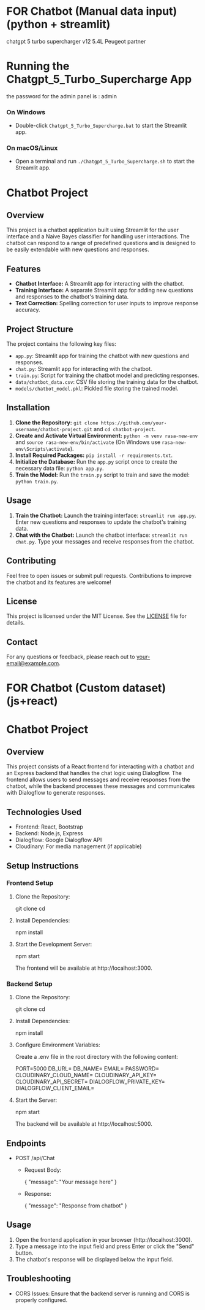 # FOR Chatbot (Manual data input) (python + streamlit)
chatgpt 5 turbo supercharger v12 5.4L Peugeot  partner 

# Running the Chatgpt_5_Turbo_Supercharge App
the password for the admin panel is : admin

### On Windows

- Double-click `Chatgpt_5_Turbo_Supercharge.bat` to start the Streamlit app.

### On macOS/Linux

- Open a terminal and run `./Chatgpt_5_Turbo_Supercharge.sh` to start the Streamlit app.


# Chatbot Project

## Overview
This project is a chatbot application built using Streamlit for the user interface and a Naive Bayes classifier for handling user interactions. The chatbot can respond to a range of predefined questions and is designed to be easily extendable with new questions and responses.

## Features
- **Chatbot Interface:** A Streamlit app for interacting with the chatbot.
- **Training Interface:** A separate Streamlit app for adding new questions and responses to the chatbot's training data.
- **Text Correction:** Spelling correction for user inputs to improve response accuracy.

## Project Structure
The project contains the following key files:
- `app.py`: Streamlit app for training the chatbot with new questions and responses.
- `chat.py`: Streamlit app for interacting with the chatbot.
- `train.py`: Script for training the chatbot model and predicting responses.
- `data/chatbot_data.csv`: CSV file storing the training data for the chatbot.
- `models/chatbot_model.pkl`: Pickled file storing the trained model.

## Installation
1. **Clone the Repository:** `git clone https://github.com/your-username/chatbot-project.git` and `cd chatbot-project`.
2. **Create and Activate Virtual Environment:** `python -m venv rasa-new-env` and `source rasa-new-env/bin/activate` (On Windows use `rasa-new-env\Scripts\activate`).
3. **Install Required Packages:** `pip install -r requirements.txt`.
4. **Initialize the Database:** Run the `app.py` script once to create the necessary data file: `python app.py`.
5. **Train the Model:** Run the `train.py` script to train and save the model: `python train.py`.

## Usage
1. **Train the Chatbot:** Launch the training interface: `streamlit run app.py`. Enter new questions and responses to update the chatbot's training data.
2. **Chat with the Chatbot:** Launch the chatbot interface: `streamlit run chat.py`. Type your messages and receive responses from the chatbot.

## Contributing
Feel free to open issues or submit pull requests. Contributions to improve the chatbot and its features are welcome!

## License
This project is licensed under the MIT License. See the [LICENSE](LICENSE) file for details.

## Contact
For any questions or feedback, please reach out to [your-email@example.com](mailto:your-email@example.com).


# FOR Chatbot (Custom dataset)(js+react)



# Chatbot Project

## Overview

This project consists of a React frontend for interacting with a chatbot and an Express backend that handles the chat logic using Dialogflow. The frontend allows users to send messages and receive responses from the chatbot, while the backend processes these messages and communicates with Dialogflow to generate responses.

## Technologies Used

- Frontend: React, Bootstrap
- Backend: Node.js, Express
- Dialogflow: Google Dialogflow API
- Cloudinary: For media management (if applicable)

## Setup Instructions

### Frontend Setup

1. Clone the Repository:

   git clone <repository-url>
   cd <repository-directory>

2. Install Dependencies:

   npm install

3. Start the Development Server:

   npm start

   The frontend will be available at http://localhost:3000.

### Backend Setup

1. Clone the Repository:

   git clone <repository-url>
   cd <repository-directory>

2. Install Dependencies:

   npm install

3. Configure Environment Variables:

   Create a .env file in the root directory with the following content:

   PORT=5000
   DB_URL=<your-mongodb-url>
   DB_NAME=<your-database-name>
   EMAIL=<your-email>
   PASSWORD=<your-password>
   CLOUDINARY_CLOUD_NAME=<your-cloud-name>
   CLOUDINARY_API_KEY=<your-api-key>
   CLOUDINARY_API_SECRET=<your-api-secret>
   DIALOGFLOW_PRIVATE_KEY=<your-private-key>
   DIALOGFLOW_CLIENT_EMAIL=<your-client-email>

4. Start the Server:

   npm start

   The backend will be available at http://localhost:5000.

## Endpoints

- POST /api/Chat

  - Request Body:

    {
      "message": "Your message here"
    }

  - Response:

    {
      "message": "Response from chatbot"
    }

## Usage

1. Open the frontend application in your browser (http://localhost:3000).
2. Type a message into the input field and press Enter or click the "Send" button.
3. The chatbot's response will be displayed below the input field.

## Troubleshooting

- CORS Issues:
  Ensure that the backend server is running and CORS is properly configured.

